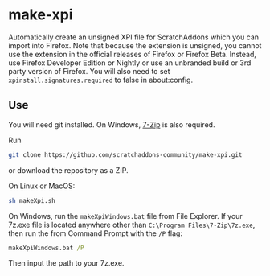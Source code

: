 # make-xpi

Automatically create an unsigned XPI file for ScratchAddons which you can import into Firefox. Note that because the extension is unsigned, you cannot use the extension in the official releases of Firefox or Firefox Beta. Instead, use Firefox Developer Edition or Nightly or use an unbranded build or 3rd party version of Firefox. You will also need to set `xpinstall.signatures.required` to false in about:config.

## Use

You will need git installed. On Windows, [7-Zip](https://www.7-zip.org/download.html) is also required.

Run 
```sh
git clone https://github.com/scratchaddons-community/make-xpi.git
```
or download the repository as a ZIP.

On Linux or MacOS:
```sh
sh makeXpi.sh
```

On Windows, run the `makeXpiWindows.bat` file from File Explorer. If your 7z.exe file is located anywhere other than `C:\Program Files\7-Zip\7z.exe`, then run the from Command Prompt with the `/P` flag:
```cmd
makeXpiWindows.bat /P
```
Then input the path to your 7z.exe.
